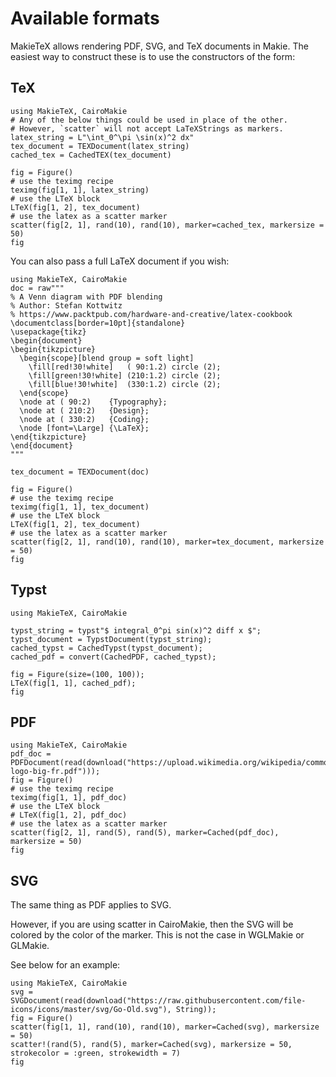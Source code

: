 # Available formats

MakieTeX allows rendering PDF, SVG, and TeX documents in Makie.  The easiest way to construct these is to use the constructors of the form:

## TeX

```@example main
using MakieTeX, CairoMakie
# Any of the below things could be used in place of the other.
# However, `scatter` will not accept LaTeXStrings as markers.
latex_string = L"\int_0^\pi \sin(x)^2 dx"
tex_document = TEXDocument(latex_string)
cached_tex = CachedTEX(tex_document)

fig = Figure()
# use the teximg recipe
teximg(fig[1, 1], latex_string)
# use the LTeX block
LTeX(fig[1, 2], tex_document)
# use the latex as a scatter marker
scatter(fig[2, 1], rand(10), rand(10), marker=cached_tex, markersize = 50)
fig
```

You can also pass a full LaTeX document if you wish:
```@example main
using MakieTeX, CairoMakie
doc = raw"""
% A Venn diagram with PDF blending
% Author: Stefan Kottwitz
% https://www.packtpub.com/hardware-and-creative/latex-cookbook
\documentclass[border=10pt]{standalone}
\usepackage{tikz}
\begin{document}
\begin{tikzpicture}
  \begin{scope}[blend group = soft light]
    \fill[red!30!white]   ( 90:1.2) circle (2);
    \fill[green!30!white] (210:1.2) circle (2);
    \fill[blue!30!white]  (330:1.2) circle (2);
  \end{scope}
  \node at ( 90:2)    {Typography};
  \node at ( 210:2)   {Design};
  \node at ( 330:2)   {Coding};
  \node [font=\Large] {\LaTeX};
\end{tikzpicture}
\end{document}
"""

tex_document = TEXDocument(doc)

fig = Figure()
# use the teximg recipe
teximg(fig[1, 1], tex_document)
# use the LTeX block
LTeX(fig[1, 2], tex_document)
# use the latex as a scatter marker
scatter(fig[2, 1], rand(10), rand(10), marker=tex_document, markersize = 50)
fig
```

## Typst

```@example main
using MakieTeX, CairoMakie

typst_string = typst"$ integral_0^pi sin(x)^2 diff x $";
typst_document = TypstDocument(typst_string);
cached_typst = CachedTypst(typst_document);
cached_pdf = convert(CachedPDF, cached_typst);

fig = Figure(size=(100, 100));
LTeX(fig[1, 1], cached_pdf);
fig
```

## PDF

```@example main
using MakieTeX, CairoMakie
pdf_doc = PDFDocument(read(download("https://upload.wikimedia.org/wikipedia/commons/0/05/Wikipedia-logo-big-fr.pdf")));
fig = Figure()
# use the teximg recipe
teximg(fig[1, 1], pdf_doc)
# use the LTeX block
# LTeX(fig[1, 2], pdf_doc)
# use the latex as a scatter marker
scatter(fig[2, 1], rand(5), rand(5), marker=Cached(pdf_doc), markersize = 50)
fig
```

## SVG

The same thing as PDF applies to SVG.

However, if you are using scatter in CairoMakie, then the SVG will be colored by the color of the marker.  This is not the case in WGLMakie or GLMakie.

See below for an example:
```@example main
using MakieTeX, CairoMakie
svg = SVGDocument(read(download("https://raw.githubusercontent.com/file-icons/icons/master/svg/Go-Old.svg"), String));
fig = Figure()
scatter(fig[1, 1], rand(10), rand(10), marker=Cached(svg), markersize = 50)
scatter!(rand(5), rand(5), marker=Cached(svg), markersize = 50, strokecolor = :green, strokewidth = 7)
fig
```

